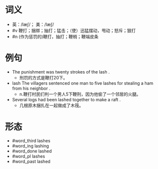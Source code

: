 # 词义
- 英：/læʃ/； 美：/læʃ/
- #v 鞭打；捆绑；抽打；猛击；（使）迅猛摆动，甩动；怒斥；狠打
- #n (作为惩罚的)鞭打，抽打；鞭梢；鞭端皮条
# 例句
- The punishment was twenty strokes of the lash .
	- 刑罚的方式是鞭打20下。
- lash The villagers sentenced one man to five lashes for stealing a ham from his neighbor .
	- n.鞭打村民们判一个男人5下鞭刑，因为他偷了一个邻居的火腿。
- Several logs had been lashed together to make a raft .
	- 几根原木捆扎在一起做成了木筏。
# 形态
- #word_third lashes
- #word_ing lashing
- #word_done lashed
- #word_pl lashes
- #word_past lashed
